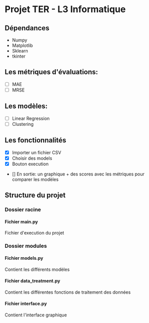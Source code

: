 # Projet TER - L3 Informatique

## Dépendances

- Numpy
- Matplotlib
- Sklearn
- tkinter

## Les métriques d'évaluations:

- [ ] MAE
- [ ] MRSE

## Les modèles:

- [ ] Linear Regression
- [ ] Clustering

## Les fonctionnalités

- [x] Importer un fichier CSV
- [x] Choisir des models
- [x] Bouton execution
- [] En sortie: un graphique + des scores avec les métriques pour comparer les modèles

## Structure du projet

### Dossier racine

#### Fichier main.py

Fichier d'execution du projet

### Dossier modules

#### Fichier models.py

Contient les différents modèles

#### Fichier data_treatment.py

Contient les différentes fonctions de traitement des données

#### Fichier interface.py

Contient l'interface graphique
